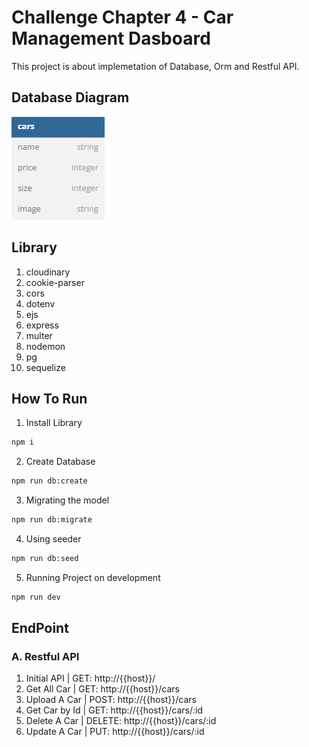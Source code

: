 # Challenge Chapter 4 - Car Management Dasboard

This project is about implemetation of Database, Orm and Restful API.

## Database Diagram

![DB Diagram](db_diagram.png)

## Library

1. cloudinary
2. cookie-parser
3. cors
4. dotenv
5. ejs
6. express
7. multer
8. nodemon
9. pg
10. sequelize

## How To Run

1. Install Library

```bash
npm i
```

2. Create Database

```bash
npm run db:create
```

3. Migrating the model

```bash
npm run db:migrate
```

4. Using seeder

```bash
npm run db:seed
```

5. Running Project on development

```bash
npm run dev
```

## EndPoint

### A. Restful API

1. Initial API | GET: http://{{host}}/
2. Get All Car | GET: http://{{host}}/cars
3. Upload A Car | POST: http://{{host}}/cars
4. Get Car by Id | GET: http://{{host}}/cars/:id
5. Delete A Car | DELETE: http://{{host}}/cars/:id
6. Update A Car | PUT: http://{{host}}/cars/:id
